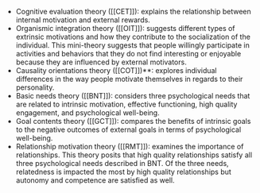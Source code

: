 - Cognitive evaluation theory ([[CET]]): explains the relationship between internal motivation and external rewards. 
- Organismic integration theory ([[OIT]]): suggests different types of extrinsic motivations and how they contribute to the socialization of the individual. This mini-theory suggests that people willingly participate in activities and behaviors that they do not find interesting or enjoyable because they are influenced by external motivators.
- Causality orientations theory ([[COT]])**: explores individual differences in the way people motivate themselves in regards to their personality.
- Basic needs theory ([[BNT]]): considers three psychological needs that are related to intrinsic motivation, effective functioning, high quality engagement, and psychological well-being. 
- Goal contents theory ([[GCT]]): compares the benefits of intrinsic goals to the negative outcomes of external goals in terms of psychological well-being.
- Relationship motivation theory ([[RMT]]): examines the importance of relationships. This theory posits that high quality relationships satisfy all three psychological needs described in BNT. Of the three needs, relatedness is impacted the most by high quality relationships but autonomy and competence are satisfied as well.